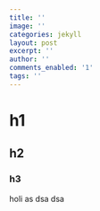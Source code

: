 ```yaml
---
title: ''
image: ''
categories: jekyll
layout: post
excerpt: ''
author: ''
comments_enabled: '1'
tags: ''
---
```

# h1
## h2
### h3

holi
as
dsa
dsa